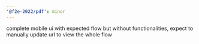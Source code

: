 ```yaml
---
'@f2e-2022/pdf': minor
---
```


complete mobile ui with expected flow but without functionalities, expect to manually update url to view the whole flow
